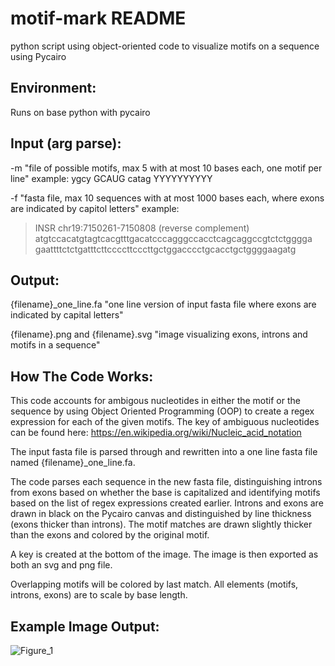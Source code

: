 # motif-mark README

python script using object-oriented code to visualize motifs on a sequence using Pycairo

## Environment:

Runs on base python with pycairo

## Input (arg parse):

-m "file of possible motifs, max 5 with at most 10 bases each, one motif per line"
example:
ygcy
GCAUG
catag
YYYYYYYYYY

-f "fasta file, max 10 sequences with at most 1000 bases each, where exons are indicated by capitol letters"
example:
>INSR chr19:7150261-7150808 (reverse complement)
atgtccacatgtagtcacgtttgacatcccagggccacctcagcaggccgtctctgggga
gaattttctctgatttcttccccttcccttgctggacccctgcacctgctggggaagatg

## Output:

{filename}_one_line.fa
"one line version of input fasta file where exons are indicated by capital letters"

{filename}.png and {filename}.svg
"image visualizing exons, introns and motifs in a sequence"

## How The Code Works:
This code accounts for ambigous nucleotides in either the motif or the sequence by using Object Oriented Programming (OOP) to create a regex expression for each of the given motifs. The key of ambiguous nucleotides can be found here: https://en.wikipedia.org/wiki/Nucleic_acid_notation

The input fasta file is parsed through and rewritten into a one line fasta file named {filename}_one_line.fa. 

The code parses each sequence in the new fasta file, distinguishing introns from exons based on whether the base is capitalized and identifying motifs based on the list of regex expressions created earlier. Introns and exons are drawn in black on the Pycairo canvas and distinguished by line thickness (exons thicker than introns). The motif matches are drawn slightly thicker than the exons and colored by the original motif.

A key is created at the bottom of the image. The image is then exported as both an svg and png file. 

Overlapping motifs will be colored by last match. All elements (motifs, introns, exons) are to scale by base length. 

## Example Image Output:
![Figure_1](https://user-images.githubusercontent.com/105182636/222937470-ab37ec87-d2c6-442d-833e-d8dff018c992.png)


